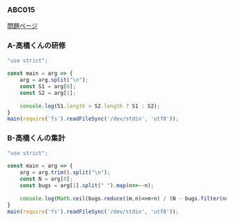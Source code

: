 ### ABC015
[問題ページ](https://atcoder.jp/contests/abc015/tasks)

### A-高橋くんの研修
```JavaScript
"use strict";
    
const main = arg => {
    arg = arg.split("\n");
    const S1 = arg[0];
    const S2 = arg[1];
    
    console.log(S1.length > S2.length ? S1 : S2);
}
main(require('fs').readFileSync('/dev/stdin', 'utf8'));

```

### B-高橋くんの集計
```JavaScript
"use strict";
    
const main = arg => {
    arg = arg.trim().split("\n");
    const N = arg[0];
    const bugs = arg[1].split(" ").map(n=>~~n);
    
    console.log(Math.ceil(bugs.reduce((m,n)=>m+n) / (N - bugs.filter(n=>n===0).length)));
}
main(require('fs').readFileSync('/dev/stdin', 'utf8'));

```